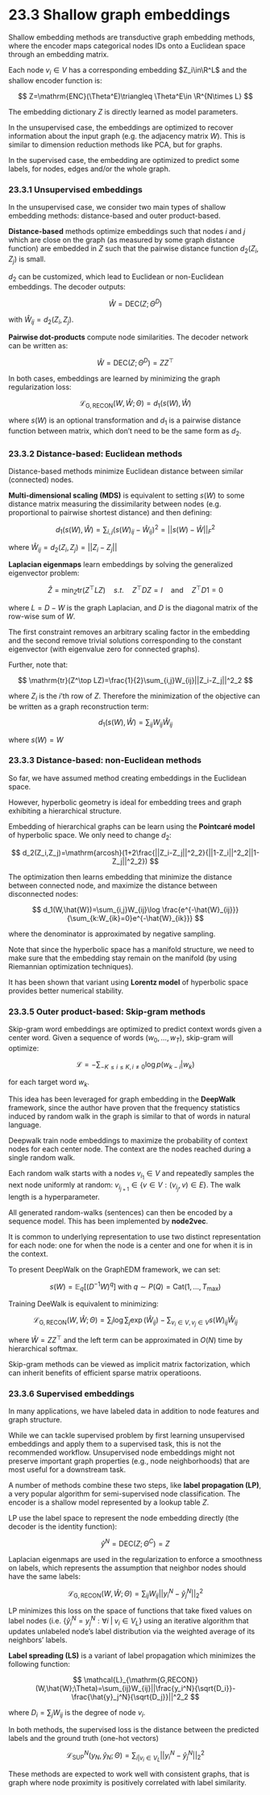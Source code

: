 # 23.3 Shallow graph embeddings

Shallow embedding methods are transductive graph embedding methods, where the encoder maps categorical nodes IDs onto a Euclidean space through an embedding matrix.

Each node $v_i\in V$ has a corresponding embedding $Z_i\in\R^L$ and the shallow encoder function is:

$$
Z=\mathrm{ENC}(\Theta^E)\triangleq \Theta^E\in \R^{N\times L}
$$

The embedding dictionary $Z$ is directly learned as model parameters.

In the unsupervised case, the embeddings are optimized to recover information about the input graph (e.g. the adjacency matrix $W$). This is similar to dimension reduction methods like PCA, but for graphs.

In the supervised case, the embedding are optimized to predict some labels, for nodes, edges and/or the whole graph.

### 23.3.1 Unsupervised embeddings

In the unsupervised case, we consider two main types of shallow embedding methods: distance-based and outer product-based.

**Distance-based** methods optimize embeddings such that nodes $i$ and $j$ which are close on the graph (as measured by some graph distance function) are embedded in $Z$ such that the pairwise distance function $d_2(Z_i,Z_j)$ is small.

$d_2$ can be customized, which lead to Euclidean or non-Euclidean embeddings. The decoder outputs:

$$
\hat{W}=\mathrm{DEC}(Z;\Theta^D)
$$

with $\hat{W}_{ij}=d_2(Z_i,Z_j)$.

**Pairwise dot-products** compute node similarities. The decoder network can be written as:

$$
\hat{W}=\mathrm{DEC}(Z;\Theta^D)=ZZ^\top
$$

In both cases, embeddings are learned by minimizing the graph regularization loss:

$$
\mathcal{L}_\mathrm{G,RECON}(W,\hat{W};\Theta)=d_1(s(W),\hat{W})
$$

where $s(W)$ is an optional transformation and $d_1$ is a pairwise distance function between matrix, which don’t need to be the same form as $d_2$.

### 23.3.2 Distance-based: Euclidean methods

Distance-based methods minimize Euclidean distance between similar (connected) nodes.

**Multi-dimensional scaling (MDS)** is equivalent to setting $s(W)$  to some distance matrix measuring the dissimilarity between nodes (e.g. proportional to pairwise shortest distance) and then defining:

$$
d_1(s(W),\hat{W})=\sum_{i,j}(s(W)_{ij}-\hat{W}_{ij})^2=||s(W)-\hat{W}||^2_F
$$

where $\hat{W}_{ij}=d_2(Z_i,Z_j)=||Z_i-Z_j||$

**Laplacian eigenmaps** learn embeddings by solving the generalized eigenvector problem:

$$
\hat{Z}=\min_{Z} \mathrm{tr}(Z^\top LZ)\quad s.t.\quad Z^\top DZ =I\quad \mathrm{and}\quad Z^\top D 1=0
$$

where $L=D-W$ is the graph Laplacian, and $D$ is the diagonal matrix of the row-wise sum of $W$.

The first constraint removes an arbitrary scaling factor in the embedding and the second remove trivial solutions corresponding to the constant eigenvector (with eigenvalue zero for connected graphs).

Further, note that:

$$
\mathrm{tr}(Z^\top LZ)=\frac{1}{2}\sum_{i,j}W_{ij}||Z_i-Z_j||^2_2
$$

where $Z_i$ is the $i$’th row of $Z$. Therefore the minimization of the objective can be written as a graph reconstruction term:

$$
d_1(s(W),\hat{W})=\sum_{ij}W_{ij}\hat{W}_{ij}
$$

where $s(W)=W$

### 23.3.3 Distance-based: non-Euclidean methods

So far, we have assumed method creating embeddings in the Euclidean space.

However, hyperbolic geometry is ideal for embedding trees and graph exhibiting a hierarchical structure.

Embedding of hierarchical graphs can be learn using the **Pointcaré model** of hyperbolic space. We only need to change $d_2$:

$$
d_2(Z_i,Z_j)=\mathrm{arcosh}(1+2\frac{||Z_i-Z_j||^2_2}{||1-Z_i||^2_2||1-Z_j||^2_2})
$$

The optimization then learns embedding that minimize the distance between connected node, and maximize the distance between disconnected nodes:

$$
d_1(W,\hat{W})=\sum_{i,j}W_{ij}\log \frac{e^{-\hat{W}_{ij}}}{\sum_{k:W_{ik}=0}e^{-\hat{W}_{ik}}}
$$

where the denominator is approximated by negative sampling.

Note that since the hyperbolic space has a manifold structure, we need to make sure that the embedding stay remain on the manifold (by using Riemannian optimization techniques).

It has been shown that variant using **Lorentz model** of hyperbolic space provides better numerical stability.

### 23.3.5 Outer product-based: Skip-gram methods

Skip-gram word embeddings are optimized to predict context words given a center word. Given a sequence of words $(w_0,\dots,w_T)$, skip-gram will optimize:

$$
\mathcal{L}=-\sum_{-K\leq i \leq K,i\neq 0}\log p(w_{k-i}|w_k)
$$

for each target word $w_k$.

This idea has been leveraged for graph embedding in the **DeepWalk** framework, since the author have proven that the frequency statistics induced by random walk in the graph is similar to that of words in natural language.

Deepwalk train node embeddings to maximize the probability of context nodes for each center node. The context are the nodes reached during a single random walk.

Each random walk starts with a nodes $v_{i_1}\in V$ and repeatedly samples the next node uniformly at random: $v_{i_{j+1}}\in \{v\in V:(v_{i_j},v)\in E\}$. The walk length is a hyperparameter.

All generated random-walks (sentences) can then be encoded by a sequence model. This has been implemented by **node2vec**.

It is common to underlying representation to use two distinct representation for each node: one for when the node is a center and one for when it is in the context.

To present DeepWalk on the GraphEDM framework, we can set:

$$
s(W)=\mathbb{E}_q[(D^{-1}W)^q]\;\mathrm{with}\;q\sim P(Q)=\mathrm{Cat}(1,\dots,T_{\max})
$$

Training DeeWalk is equivalent to minimizing:

$$
\mathcal{L}_\mathrm{G,RECON}(W,\hat{W};\Theta)=\sum_i\log \sum_j \exp(\hat{W}_{ij})-\sum_{v_i\in V,v_j\in V}s(W)_{ij}\hat{W}_{ij}
$$

where $\hat{W}=ZZ^\top$  and the left term can be approximated in $O(N)$ time by hierarchical softmax.

Skip-gram methods can be viewed as implicit matrix factorization, which can inherit benefits of efficient sparse matrix operatioons.

### 23.3.6 Supervised embeddings

In many applications, we have labeled data in addition to node features and graph structure.

While we can tackle supervised problem by first learning unsupervised embeddings and apply them to a supervised task, this is not the recommended workflow. Unsupervised node embeddings might not preserve important graph properties (e.g., node neighborhoods) that are most useful for a downstream task.

A number of methods combine these two steps, like **label propagation (LP)**, a very popular algorithm for semi-supervised node classification. The encoder is a shallow model represented by a lookup table $Z$.

LP use the label space to represent the node embedding directly (the decoder is the identity function):

$$
\hat{y}^N=\mathrm{DEC}(Z;\Theta^C)=Z
$$

Laplacian eigenmaps are used in the regularization to enforce a smoothness on labels, which represents the assumption that neighbor nodes should have the same labels:

$$
\mathcal{L}_\mathrm{G,RECON}(W,\hat{W};\Theta)=\sum_{ij}W_{ij}||y_i^N-\hat{y}_j^N||^2_2
$$

LP minimizes this loss on the space of functions that take fixed values on label nodes (i.e. $\{\hat{y}_i^N=y_j^N:\forall i \;|\;v_i \in V_L\}$ using an iterative algorithm that updates unlabeled node’s label distribution via the weighted average of its neighbors’ labels.

**Label spreading (LS)** is a variant of label propagation which minimizes the following function:

$$
\mathcal{L}_{\mathrm{G,RECON}}(W,\hat{W};\Theta)=\sum_{ij}W_{ij}||\frac{y_i^N}{\sqrt{D_i}}-\frac{\hat{y}_j^N}{\sqrt{D_j}}||^2_2
$$

where $D_i=\sum_{j}W_{ij}$ is the degree of node $v_i$.

In both methods, the supervised loss is the distance between the predicted labels and the ground truth (one-hot vectors)

$$
\mathcal{L}^N_{\mathrm{SUP}}(y_N,\hat{y}_N;\Theta)=\sum_{i|v_i\in V_L}||y^N_i-\hat{y}^N_j||^2_2
$$

These methods are expected to work well with consistent graphs, that is graph where node proximity is positively correlated with label similarity.